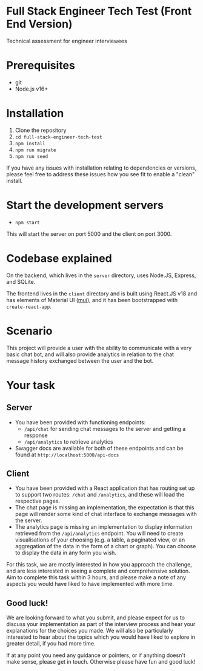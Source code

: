 # Full Stack Engineer Tech Test (Front End Version)

Technical assessment for engineer interviewees

# Prerequisites

- git
- Node.js v16+

# Installation

1. Clone the repository
2. `cd full-stack-engineer-tech-test`
3. `npm install`
4. `npm run migrate`
5. `npm run seed`

If you have any issues with installation relating to dependencies or versions, please feel free to address these issues how you see fit to enable a "clean" install.

# Start the development servers

- `npm start`

This will start the server on port 5000 and the client on port 3000.


# Codebase explained
On the backend, which lives in the `server` directory, uses Node.JS, Express, and SQLite.

The frontend lives in the `client` directory and is built using React.JS v18 and has elements of Material UI ([mui](https://www.mui.com)), and it has been bootstrapped with `create-react-app`.


# Scenario
This project will provide a user with the ability to communicate with a very basic chat bot, and will also provide analytics in relation to the chat message history exchanged between the user and the bot.

# Your task

## Server
- You have been provided with functioning endpoints:
  - `/api/chat` for sending chat messages to the server and getting a response
  - `/api/analytics` to retrieve analytics
- Swagger docs are available for both of these endpoints and can be found at `http://localhost:5000/api-docs`

## Client
- You have been provided with a React application that has routing set up to support two routes: `/chat` and `/analytics`, and these will load the respective pages. 
- The chat page is missing an implementation, the expectation is that this page will render some kind of chat interface to exchange messages with the server.
- The analytics page is missing an implementation to display information retrieved from the `/api/analytics` endpoint. You will need to create visualisations of your choosing (e.g. a table, a paginated view, or an aggregation of the data in the form of a chart or graph). You can choose to display the data in any form you wish.

For this task, we are mostly interested in how you approach the challenge, and are less interested in seeing a complete and comprehensive solution. Aim to complete this task within 3 hours, and please make a note of any aspects you would have liked to have implemented with more time.


## Good luck!
We are looking forward to what you submit, and please expect for us to discuss your implementation as part of the interview process and hear your explanations for the choices you made. We will also be particularly interested to hear about the topics which you would have liked to explore in greater detail, if you had more time.

If at any point you need any guidance or pointers, or if anything doesn't make sense, please get in touch. Otherwise please have fun and good luck!
